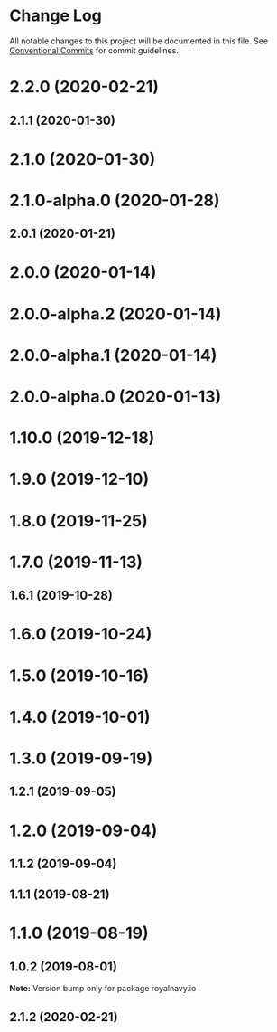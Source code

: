 # Change Log

All notable changes to this project will be documented in this file.
See [Conventional Commits](https://conventionalcommits.org) for commit guidelines.

# 2.2.0 (2020-02-21)



## 2.1.1 (2020-01-30)



# 2.1.0 (2020-01-30)



# 2.1.0-alpha.0 (2020-01-28)



## 2.0.1 (2020-01-21)



# 2.0.0 (2020-01-14)



# 2.0.0-alpha.2 (2020-01-14)



# 2.0.0-alpha.1 (2020-01-14)



# 2.0.0-alpha.0 (2020-01-13)



# 1.10.0 (2019-12-18)



# 1.9.0 (2019-12-10)



# 1.8.0 (2019-11-25)



# 1.7.0 (2019-11-13)



## 1.6.1 (2019-10-28)



# 1.6.0 (2019-10-24)



# 1.5.0 (2019-10-16)



# 1.4.0 (2019-10-01)



# 1.3.0 (2019-09-19)



## 1.2.1 (2019-09-05)



# 1.2.0 (2019-09-04)



## 1.1.2 (2019-09-04)



## 1.1.1 (2019-08-21)



# 1.1.0 (2019-08-19)



## 1.0.2 (2019-08-01)

**Note:** Version bump only for package royalnavy.io





## 2.1.2 (2020-02-21)

